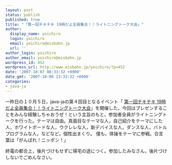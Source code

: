 ```yaml
---
layout: post
status: publish
published: true
title: "「第一回チキチキ 19時だよ全員集合！！ライトニングトーク大会」"
author:
  display_name: yoichiro
  login: yoichiro
  email: yoichiro@eisbahn.jp
  url: ''
author_login: yoichiro
author_email: yoichiro@eisbahn.jp
wordpress_id: 452
wordpress_url: http://www.eisbahn.jp/yoichiro/?p=452
date: '2007-10-07 08:33:32 +0900'
date_gmt: '2007-10-06 23:33:32 +0900'
categories:
- java-ja
---
```


一昨日の１０月５日，java-jaの第４回目となるイベント「
[第一回チキチキ 19時だよ全員集合！！ライトニングトーク大会](http://java-ja.yoshiori.org/index.php?%E7%AC%AC%E5%9B%9B%E5%9B%9E)」を開催した。今回はプレゼンすることをみんな経験しちゃおうぜ！という主旨のもと，参加者全員がライトニングトークを行った。テーマは自由。真面目なテーマな人，自己紹介をテーマにした人，ホワイトボードな人，ウクレレな人，新デバイスな人，ダンスな人，バトルプログラムな人，などなど，個性出まくり。
僕も，体操をテーマに参戦。合言葉は「がんばれ！ニッポン！」


終電の都合上，後片づけもせずに帰宅の途につく。参加したみなさん，後片づけしないでごめんなさい。
